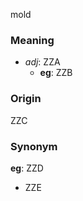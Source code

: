 mold
### Meaning
+ _adj_: ZZA
    + __eg__: ZZB

### Origin

ZZC

### Synonym

__eg__: ZZD

+ ZZE


